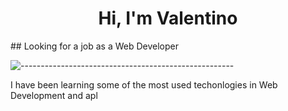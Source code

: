 <h1 align="center">Hi, I'm Valentino</h1>
## Looking for a job as a Web Developer

![-----------------------------------------------------](
https://raw.githubusercontent.com/andreasbm/readme/master/assets/lines/aqua.png)

I have been learning some of the most used techonlogies in Web Development and apl
